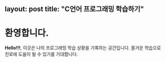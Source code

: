 layout: post
title:  "C언어 프로그래밍 학습하기"
---

# 환영합니다.

**Hello!!!**, 이곳은 나의 프로그래밍 학습 상황을 기록하는 공간입니다.
즐거운 학습으로 진로에 도움이 될 수 있기를 기대합니다.
